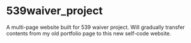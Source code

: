 # 539waiver_project
A multi-page website built for 539 waiver project. Will gradually transfer contents from my old portfolio page to this new self-code website.
